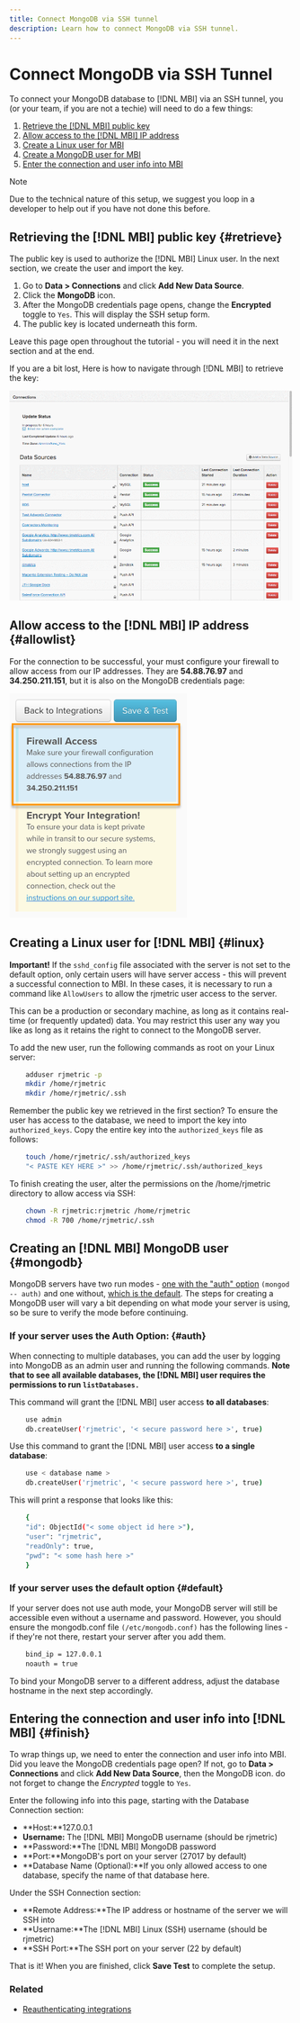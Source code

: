 ```yaml
---
title: Connect MongoDB via SSH tunnel
description: Learn how to connect MongoDB via SSH tunnel.
---
```

# Connect MongoDB via SSH Tunnel 


To connect your MongoDB database to [!DNL MBI] via an SSH tunnel, you (or your team, if you are not a techie) will need to do a few things:

1. [Retrieve the [!DNL MBI] public key](#retrieve)
1. [Allow access to the [!DNL MBI] IP address](#allowlist)
1. [Create a Linux user for MBI](#linux)
1. [Create a MongoDB user for MBI](#mongodb)
1. [Enter the connection and user info into MBI](#finish)

>[!NOTE]
>
>Due to the technical nature of this setup, we suggest you loop in a developer to help out if you have not done this before.

## Retrieving the [!DNL MBI] public key {#retrieve}

The public key is used to authorize the [!DNL MBI] Linux user. In the next section, we create the user and import the key.

1. Go to **Data > Connections** and click **Add New Data Source**.
1. Click the **MongoDB** icon.
1. After the MongoDB credentials page opens, change the **Encrypted** toggle to `Yes`. This will display the SSH setup form.
1. The public key is located underneath this form.

Leave this page open throughout the tutorial - you will need it in the next section and at the end.

If you are a bit lost, Here is how to navigate through [!DNL MBI] to retrieve the key:

![Retrieving the RJMetrics public key](../../../assets/MongoDB_Public_Key.gif)<!--{:.zoom}-->

## Allow access to the [!DNL MBI] IP address {#allowlist}

For the connection to be successful, your must configure your firewall to allow access from our IP addresses. They are **54.88.76.97** and **34.250.211.151**, but it is also on the MongoDB credentials page:

![MBI_Allow_Access_IPs.png](../../../assets/MBI_allow_access_IPs.png)

## Creating a Linux user for [!DNL MBI] {#linux}

**Important!**
 If the `sshd_config` file associated with the server is not set to the default option, only certain users will have server access - this will prevent a successful connection to MBI. In these cases, it is necessary to run a command like `AllowUsers` to allow the rjmetric user access to the server.

This can be a production or secondary machine, as long as it contains real-time (or frequently updated) data. You may restrict this user any way you like as long as it retains the right to connect to the MongoDB server.

To add the new user, run the following commands as root on your Linux server:

```bash
    adduser rjmetric -p
    mkdir /home/rjmetric
    mkdir /home/rjmetric/.ssh
```

Remember the public key we retrieved in the first section? To ensure the user has access to the database, we need to import the key into `authorized_keys`. Copy the entire key into the `authorized_keys` file as follows:

```bash
    touch /home/rjmetric/.ssh/authorized_keys
    "< PASTE KEY HERE >" >> /home/rjmetric/.ssh/authorized_keys
```

To finish creating the user, alter the permissions on the /home/rjmetric directory to allow access via SSH:

```bash
    chown -R rjmetric:rjmetric /home/rjmetric
    chmod -R 700 /home/rjmetric/.ssh
```

## Creating an [!DNL MBI] MongoDB user {#mongodb}

MongoDB servers have two run modes - [one with the "auth" option](#auth) `(mongod -- auth)` and one without, [which is the default](#default). The steps for creating a MongoDB user will vary a bit depending on what mode your server is using, so be sure to verify the mode before continuing.

### If your server uses the Auth Option: {#auth}

When connecting to multiple databases, you can add the user by logging into MongoDB as an admin user and running the following commands. **Note that to see all available databases, the [!DNL MBI] user requires the permissions to run `listDatabases.`**

This command will grant the [!DNL MBI] user access **to all databases**:

```bash
    use admin
    db.createUser('rjmetric', '< secure password here >', true)
```

Use this command to grant the [!DNL MBI] user access **to a single database**:

```bash
    use < database name >
    db.createUser('rjmetric', '< secure password here >', true)
```

This will print a response that looks like this:

```bash
    {
    "id": ObjectId("< some object id here >"),
    "user": "rjmetric",
    "readOnly": true,
    "pwd": "< some hash here >"
    }
```

### If your server uses the default option {#default}

If your server does not use auth mode, your MongoDB server will still be accessible even without a username and password. However, you should ensure the mongodb.conf file `(/etc/mongodb.conf)` has the following lines - if they're not there, restart your server after you add them.

```bash
    bind_ip = 127.0.0.1
    noauth = true
```

To bind your MongoDB server to a different address, adjust the database hostname in the next step accordingly.

## Entering the connection and user info into [!DNL MBI] {#finish}

To wrap things up, we need to enter the connection and user info into MBI. Did you leave the MongoDB credentials page open? If not, go to **Data > Connections** and click **Add New Data Source**, then the MongoDB icon. do not forget to change the _Encrypted_ toggle to `Yes`.

Enter the following info into this page, starting with the Database Connection section:

* **Host:**127.0.0.1
* **Username:** The [!DNL MBI] MongoDB username (should be rjmetric)
* **Password:**The [!DNL MBI] MongoDB password
* **Port:**MongoDB's port on your server (27017 by default)
* **Database Name (Optional):**If you only allowed access to one database, specify the name of that database here.

Under the SSH Connection section:

* **Remote Address:**The IP address or hostname of the server we will SSH into
* **Username:**The [!DNL MBI] Linux (SSH) username (should be rjmetric)
* **SSH Port:**The SSH port on your server (22 by default)

That is it! When you are finished, click **Save Test** to complete the setup.

### Related

* [Reauthenticating integrations](https://support.magento.com/hc/en-us/articles/360016733151)

